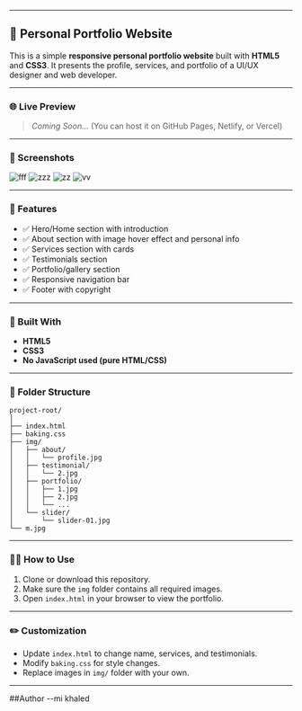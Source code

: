 
---

## 📁 Personal Portfolio Website

This is a simple **responsive personal portfolio website** built with **HTML5** and **CSS3**. It presents the profile, services, and portfolio of a UI/UX designer and web developer.

---

### 🌐 Live Preview

> *Coming Soon...* (You can host it on GitHub Pages, Netlify, or Vercel)

---

### 📸 Screenshots

![fff](https://github.com/user-attachments/assets/d5aabe84-a208-4312-b3d2-84aa75f83880)
![zzz](https://github.com/user-attachments/assets/ab181173-4151-438b-be01-44b70e0cfdbb)
![zz](https://github.com/user-attachments/assets/0e5c39d8-5284-4c62-85a1-40fa1a53b013)
![vv](https://github.com/user-attachments/assets/a0644995-3fcf-46d4-b9af-e1a9039efcf3)

---

### 📌 Features

* ✅ Hero/Home section with introduction
* ✅ About section with image hover effect and personal info
* ✅ Services section with cards
* ✅ Testimonials section
* ✅ Portfolio/gallery section
* ✅ Responsive navigation bar
* ✅ Footer with copyright

---

### 🧱 Built With

* **HTML5**
* **CSS3**
* **No JavaScript used (pure HTML/CSS)**

---

### 📂 Folder Structure

```
project-root/
│
├── index.html
├── baking.css
├── img/
│   ├── about/
│   │   └── profile.jpg
│   ├── testimonial/
│   │   └── 2.jpg
│   ├── portfolio/
│   │   ├── 1.jpg
│   │   ├── 2.jpg
│   │   └── ...
│   └── slider/
│       └── slider-01.jpg
└── m.jpg
```

---

### 🧑‍💻 How to Use

1. Clone or download this repository.
2. Make sure the `img` folder contains all required images.
3. Open `index.html` in your browser to view the portfolio.

---

### ✏️ Customization

* Update `index.html` to change name, services, and testimonials.
* Modify `baking.css` for style changes.
* Replace images in `img/` folder with your own.

---
##Author
--mi khaled

